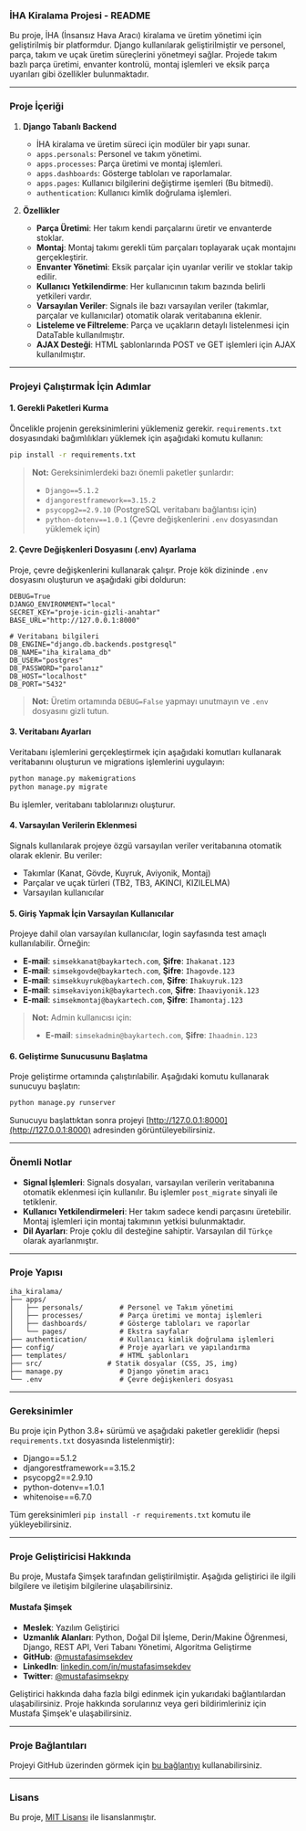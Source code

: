 ### İHA Kiralama Projesi - README

Bu proje, İHA (İnsansız Hava Aracı) kiralama ve üretim yönetimi için geliştirilmiş bir platformdur. Django kullanılarak geliştirilmiştir ve personel, parça, takım ve uçak üretim süreçlerini yönetmeyi sağlar. Projede takım bazlı parça üretimi, envanter kontrolü, montaj işlemleri ve eksik parça uyarıları gibi özellikler bulunmaktadır.

---

### Proje İçeriği

1. **Django Tabanlı Backend**
   - İHA kiralama ve üretim süreci için modüler bir yapı sunar.
   - `apps.personals`: Personel ve takım yönetimi.
   - `apps.processes`: Parça üretimi ve montaj işlemleri.
   - `apps.dashboards`: Gösterge tabloları ve raporlamalar.
   - `apps.pages`: Kullanıcı bilgilerini değiştirme işemleri (Bu bitmedi).
   - `authentication`: Kullanıcı kimlik doğrulama işlemleri.

2. **Özellikler**
   - **Parça Üretimi**: Her takım kendi parçalarını üretir ve envanterde stoklar.
   - **Montaj**: Montaj takımı gerekli tüm parçaları toplayarak uçak montajını gerçekleştirir.
   - **Envanter Yönetimi**: Eksik parçalar için uyarılar verilir ve stoklar takip edilir.
   - **Kullanıcı Yetkilendirme**: Her kullanıcının takım bazında belirli yetkileri vardır.
   - **Varsayılan Veriler**: Signals ile bazı varsayılan veriler (takımlar, parçalar ve kullanıcılar) otomatik olarak veritabanına eklenir.
   - **Listeleme ve Filtreleme**: Parça ve uçakların detaylı listelenmesi için DataTable kullanılmıştır. 
   - **AJAX Desteği**: HTML şablonlarında POST ve GET işlemleri için AJAX kullanılmıştır.
---

### Projeyi Çalıştırmak İçin Adımlar

#### 1. Gerekli Paketleri Kurma

Öncelikle projenin gereksinimlerini yüklemeniz gerekir. `requirements.txt` dosyasındaki bağımlılıkları yüklemek için aşağıdaki komutu kullanın:

```bash
pip install -r requirements.txt
```

> **Not:** Gereksinimlerdeki bazı önemli paketler şunlardır:
> - `Django==5.1.2`
> - `djangorestframework==3.15.2`
> - `psycopg2==2.9.10` (PostgreSQL veritabanı bağlantısı için)
> - `python-dotenv==1.0.1` (Çevre değişkenlerini `.env` dosyasından yüklemek için)

#### 2. Çevre Değişkenleri Dosyasını (.env) Ayarlama

Proje, çevre değişkenlerini kullanarak çalışır. Proje kök dizininde `.env` dosyasını oluşturun ve aşağıdaki gibi doldurun:

```plaintext
DEBUG=True
DJANGO_ENVIRONMENT="local"
SECRET_KEY="proje-icin-gizli-anahtar"
BASE_URL="http://127.0.0.1:8000"

# Veritabanı bilgileri
DB_ENGINE="django.db.backends.postgresql"
DB_NAME="iha_kiralama_db"
DB_USER="postgres"
DB_PASSWORD="parolanız"
DB_HOST="localhost"
DB_PORT="5432"
```

> **Not:** Üretim ortamında `DEBUG=False` yapmayı unutmayın ve `.env` dosyasını gizli tutun.

#### 3. Veritabanı Ayarları

Veritabanı işlemlerini gerçekleştirmek için aşağıdaki komutları kullanarak veritabanını oluşturun ve migrations işlemlerini uygulayın:

```bash
python manage.py makemigrations
python manage.py migrate
```

Bu işlemler, veritabanı tablolarınızı oluşturur.

#### 4. Varsayılan Verilerin Eklenmesi

Signals kullanılarak projeye özgü varsayılan veriler veritabanına otomatik olarak eklenir. Bu veriler:
   - Takımlar (Kanat, Gövde, Kuyruk, Aviyonik, Montaj)
   - Parçalar ve uçak türleri (TB2, TB3, AKINCI, KIZILELMA)
   - Varsayılan kullanıcılar

#### 5. Giriş Yapmak İçin Varsayılan Kullanıcılar

Projeye dahil olan varsayılan kullanıcılar, login sayfasında test amaçlı kullanılabilir. Örneğin:
   - **E-mail**: `simsekkanat@baykartech.com`, **Şifre**: `Ihakanat.123`
   - **E-mail**: `simsekgovde@baykartech.com`, **Şifre**: `Ihagovde.123`
   - **E-mail**: `simsekkuyruk@baykartech.com`, **Şifre**: `Ihakuyruk.123`
   - **E-mail**: `simsekaviyonik@baykartech.com`, **Şifre**: `Ihaaviyonik.123`
   - **E-mail**: `simsekmontaj@baykartech.com`, **Şifre**: `Ihamontaj.123`

> **Not:** Admin kullanıcısı için:
> - **E-mail**: `simsekadmin@baykartech.com`, **Şifre**: `Ihaadmin.123`

#### 6. Geliştirme Sunucusunu Başlatma

Proje geliştirme ortamında çalıştırılabilir. Aşağıdaki komutu kullanarak sunucuyu başlatın:

```bash
python manage.py runserver
```

Sunucuyu başlattıktan sonra projeyi [http://127.0.0.1:8000](http://127.0.0.1:8000) adresinden görüntüleyebilirsiniz.

---

### Önemli Notlar

- **Signal İşlemleri**: Signals dosyaları, varsayılan verilerin veritabanına otomatik eklenmesi için kullanılır. Bu işlemler `post_migrate` sinyali ile tetiklenir.
- **Kullanıcı Yetkilendirmeleri**: Her takım sadece kendi parçasını üretebilir. Montaj işlemleri için montaj takımının yetkisi bulunmaktadır.
- **Dil Ayarları**: Proje çoklu dil desteğine sahiptir. Varsayılan dil `Türkçe` olarak ayarlanmıştır.

---

### Proje Yapısı

```plaintext
iha_kiralama/
├── apps/
│   ├── personals/         # Personel ve Takım yönetimi
│   ├── processes/         # Parça üretimi ve montaj işlemleri
│   ├── dashboards/        # Gösterge tabloları ve raporlar
│   └── pages/             # Ekstra sayfalar
├── authentication/        # Kullanıcı kimlik doğrulama işlemleri
├── config/                # Proje ayarları ve yapılandırma
├── templates/             # HTML şablonları
├── src/                # Statik dosyalar (CSS, JS, img)
├── manage.py              # Django yönetim aracı
└── .env                   # Çevre değişkenleri dosyası
```

---

### Gereksinimler

Bu proje için Python 3.8+ sürümü ve aşağıdaki paketler gereklidir (hepsi `requirements.txt` dosyasında listelenmiştir):

- Django==5.1.2
- djangorestframework==3.15.2
- psycopg2==2.9.10
- python-dotenv==1.0.1
- whitenoise==6.7.0

Tüm gereksinimleri `pip install -r requirements.txt` komutu ile yükleyebilirsiniz.

---

### Proje Geliştiricisi Hakkında

Bu proje, Mustafa Şimşek tarafından geliştirilmiştir. Aşağıda geliştirici ile ilgili bilgilere ve iletişim bilgilerine ulaşabilirsiniz.

#### Mustafa Şimşek
- **Meslek**: Yazılım Geliştirici
- **Uzmanlık Alanları**: Python, Doğal Dil İşleme, Derin/Makine Öğrenmesi, Django, REST API, Veri Tabanı Yönetimi, Algoritma Geliştirme
- **GitHub**: [@mustafasimsekdev](https://github.com/mustafasimsekdev)
- **LinkedIn**: [linkedin.com/in/mustafasimsekdev](https://www.linkedin.com/in/mustafasimsekdev)
- **Twitter**: [@mustafasimsekpy](https://x.com/mustafasimsekpy)

Geliştirici hakkında daha fazla bilgi edinmek için yukarıdaki bağlantılardan ulaşabilirsiniz. Proje hakkında sorularınız veya geri bildirimleriniz için Mustafa Şimşek'e ulaşabilirsiniz. 

---

### Proje Bağlantıları

Projeyi GitHub üzerinden görmek için [bu bağlantıyı](https://github.com/mustafasimsekdev/iha-kiralama-django) kullanabilirsiniz.

---

### Lisans

Bu proje, [MIT Lisansı](https://opensource.org/licenses/MIT) ile lisanslanmıştır.